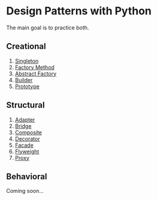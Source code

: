 # Design Patterns with Python 

The main goal is to practice both.

## Creational 
1. [Singleton](https://github.com/bberkay/design-patterns-and-solid/blob/main/creational/singleton.py)
2. [Factory Method](https://github.com/bberkay/design-patterns-and-solid/blob/main/creational/factory_method.py)
3. [Abstract Factory](https://github.com/bberkay/design-patterns-and-solid/blob/main/creational/abstract_factory.py)
4. [Builder](https://github.com/bberkay/design-patterns-and-solid/blob/main/creational/builder.py)
5. [Prototype](https://github.com/bberkay/design-patterns-and-solid/blob/main/creational/prototype.py)

## Structural
1. [Adapter](https://github.com/bberkay/design-patterns-and-solid/blob/main/structural/adapter.py)
2. [Bridge](https://github.com/bberkay/design-patterns-with-python/blob/main/structural/bridge.py)
3. [Composite](https://github.com/bberkay/design-patterns-with-python/blob/main/structural/composite.py)
4. [Decorator](https://github.com/bberkay/design-patterns-with-python/blob/main/structural/decorator.py)
5. [Facade](https://github.com/bberkay/design-patterns-with-python/blob/main/structural/facade.py)
6. [Flyweight](https://github.com/bberkay/design-patterns-with-python/blob/main/structural/flyweight.py)
7. [Proxy](https://github.com/bberkay/design-patterns-with-python/blob/main/structural/proxy.py)

## Behavioral
Coming soon...

